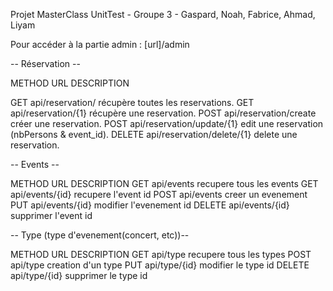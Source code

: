 Projet MasterClass UnitTest - Groupe 3 - Gaspard, Noah, Fabrice, Ahmad, Liyam



Pour accéder à la partie admin : [url]/admin



-- Réservation --

METHOD          URL                         DESCRIPTION

GET            api/reservation/                récupère toutes les reservations.
GET             api/reservation/{1}            récupère une reservation.
POST            api/reservation/create            créer une reservation.
POST            api/reservation/update/{1}        edit une reservation (nbPersons & event_id).
DELETE          api/reservation/delete/{1}        delete une reservation.


-- Events --

METHOD        URL            DESCRIPTION
GET           api/events        recupere tous les events
GET           api/events/{id}     recupere l'event id
POST          api/events        creer un evenement
PUT           api/events/{id}     modifier l'evenement id
DELETE        api/events/{id}     supprimer l'event id

-- Type (type d'evenement(concert, etc))--

METHOD        URL            DESCRIPTION
GET           api/type        recupere tous les types
POST          api/type        creation d'un type
PUT           api/type/{id}        modifier le type id
DELETE        api/type/{id}        supprimer le type id
